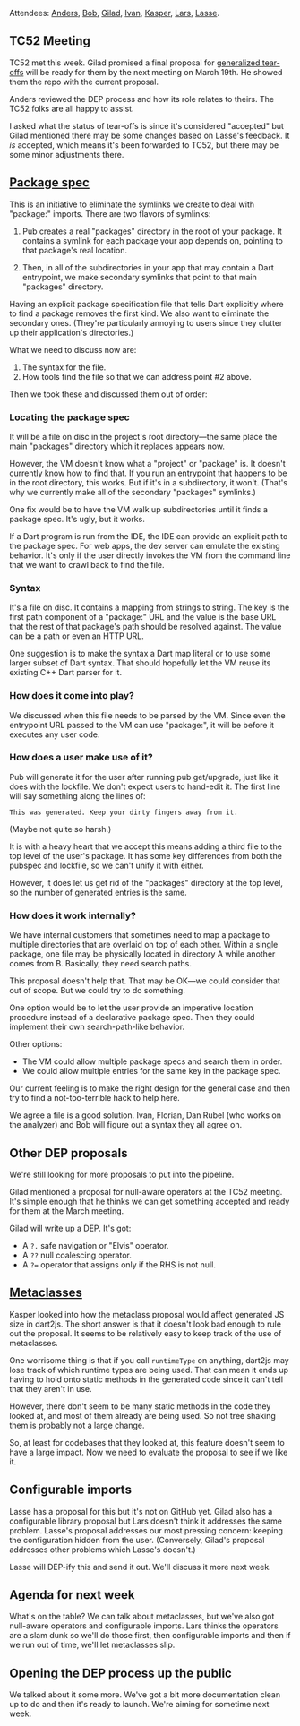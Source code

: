 Attendees: [Anders][], [Bob][], [Gilad][], [Ivan][], [Kasper][], [Lars][], [Lasse][].

[anders]: https://github.com/anders-sandholm
[bob]: https://github.com/munificent
[erik]: https://github.com/eernstg
[gilad]: https://github.com/gbracha
[ivan]: https://github.com/iposva
[kasper]: https://github.com/kasperl
[lars]: https://github.com/larsbak
[lasse]: https://github.com/lrhn

## TC52 Meeting

TC52 met this week. Gilad promised a final proposal for [generalized
tear-offs][] will be ready for them by the next meeting on March 19th. He
showed them the repo with the current proposal.

[generalized tear-offs]: https://github.com/dart-lang/dart_enhancement_proposals/issues/3

Anders reviewed the DEP process and how its role relates to theirs. The TC52
folks are all happy to assist.

I asked what the status of tear-offs is since it's considered "accepted" but
Gilad mentioned there may be some changes based on Lasse's feedback. It *is*
accepted, which means it's been forwarded to TC52, but there may be some minor
adjustments there.

## [Package spec][]

[package spec]: https://github.com/dart-lang/dart_enhancement_proposals/issues/5

This is an initiative to eliminate the symlinks we create to deal with
"package:" imports. There are two flavors of symlinks:

1. Pub creates a real "packages" directory in the root of your package. It
   contains a symlink for each package your app depends on, pointing to that
   package's real location.

2. Then, in all of the subdirectories in your app that may contain a Dart
   entrypoint, we make secondary symlinks that point to that main "packages"
   directory.

Having an explicit package specification file that tells Dart explicitly where
to find a package removes the first kind. We also want to eliminate the
secondary ones. (They're particularly annoying to users since they clutter up
their application's directories.)

What we need to discuss now are:

1. The syntax for the file.
2. How tools find the file so that we can address point #2 above.

Then we took these and discussed them out of order:

### Locating the package spec

It will be a file on disc in the project's root directory&mdash;the same place
the main "packages" directory which it replaces appears now.

However, the VM doesn't know what a "project" or "package" is. It doesn't
currently know how to find that. If you run an entrypoint that happens to be in
the root directory, this works. But if it's in a subdirectory, it won't.
(That's why we currently make all of the secondary "packages" symlinks.)

One fix would be to have the VM walk up subdirectories until it finds a package
spec. It's ugly, but it works.

If a Dart program is run from the IDE, the IDE can provide an explicit path to
the package spec. For web apps, the dev server can emulate the existing
behavior. It's only if the user directly invokes the VM from the command line
that we want to crawl back to find the file.

### Syntax

It's a file on disc. It contains a mapping from strings to string. The key is
the first path component of a "package:" URL and the value is the base URL that
the rest of that package's path should be resolved against. The value can be a
path or even an HTTP URL.

One suggestion is to make the syntax a Dart map literal or to use some larger
subset of Dart syntax. That should hopefully let the VM reuse its existing C++
Dart parser for it.

### How does it come into play?

We discussed when this file needs to be parsed by the VM. Since even the
entrypoint URL passed to the VM can use "package:", it will be before it
executes any user code.

### How does a user make use of it?

Pub will generate it for the user after running pub get/upgrade, just like it
does with the lockfile. We don't expect users to hand-edit it. The first line
will say something along the lines of:

```
This was generated. Keep your dirty fingers away from it.
```

(Maybe not quite so harsh.)

It is with a heavy heart that we accept this means adding a third file to the
top level of the user's package. It has some key differences from both the
pubspec and lockfile, so we can't unify it with either.

However, it does let us get rid of the "packages" directory at the top level,
so the number of generated entries is the same.

### How does it work internally?

We have internal customers that sometimes need to map a package to multiple
directories that are overlaid on top of each other. Within a single package,
one file may be physically located in directory A while another comes from B.
Basically, they need search paths.

This proposal doesn't help that. That may be OK&mdash;we could consider that
out of scope. But we could try to do something.

One option would be to let the user provide an imperative location procedure
instead of a declarative package spec. Then they could implement their own
search-path-like behavior.

Other options:

* The VM could allow multiple package specs and search them in order.
* We could allow multiple entries for the same key in the package spec.

Our current feeling is to make the right design for the general case and then
try to find a not-too-terrible hack to help here.

We agree a file is a good solution. Ivan, Florian, Dan Rubel (who works on the
analyzer) and Bob will figure out a syntax they all agree on.

## Other DEP proposals

We're still looking for more proposals to put into the pipeline.

Gilad mentioned a proposal for null-aware operators at the TC52 meeting. It's
simple enough that he thinks we can get something accepted and ready for them
at the March meeting.

Gilad will write up a DEP. It's got:

* A `?.` safe navigation or "Elvis" operator.
* A `??` null coalescing operator.
* A `?=` operator that assigns only if the RHS is not null.

## [Metaclasses][]

[metaclasses]: https://github.com/dart-lang/dart_enhancement_proposals/issues/4

Kasper looked into how the metaclass proposal would affect generated JS size in
dart2js. The short answer is that it doesn't look bad enough to rule out the
proposal. It seems to be relatively easy to keep track of the use of
metaclasses.

One worrisome thing is that if you call `runtimeType` on anything, dart2js may
lose track of which runtime types are being used. That can mean it ends up
having to hold onto static methods in the generated code since it can't tell
that they aren't in use.

However, there don't seem to be many static methods in the code they looked at,
and most of them already are being used. So not tree shaking them is probably
not a large change.

So, at least for codebases that they looked at, this feature doesn't seem to
have a large impact. Now we need to evaluate the proposal to see if we like it.

## Configurable imports

Lasse has a proposal for this but it's not on GitHub yet. Gilad also has a
configurable library proposal but Lars doesn't think it addresses the same
problem. Lasse's proposal addresses our most pressing concern: keeping the
configuration hidden from the user. (Conversely, Gilad's proposal addresses
other problems which Lasse's doesn't.)

Lasse will DEP-ify this and send it out. We'll discuss it more next week.

## Agenda for next week

What's on the table? We can talk about metaclasses, but we've also got
null-aware operators and configurable imports. Lars thinks the operators are a
slam dunk so we'll do those first, then configurable imports and then if we run
out of time, we'll let metaclasses slip.

## Opening the DEP process up the public

We talked about it some more. We've got a bit more documentation clean up to do
and then it's ready to launch. We're aiming for sometime next week.

